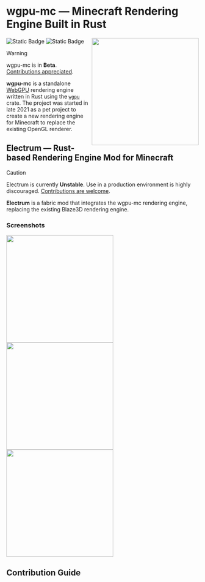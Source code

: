 # wgpu-mc — Minecraft Rendering Engine Built in Rust
<img align="right" src="media/logo.png" width="280" alt="">
<p>
<img alt="Static Badge" src="https://img.shields.io/badge/Discord_-5865F2?style=flat-square&logo=discord&logoColor=fff&link=https%3A%2F%2Fdiscord.gg%2FNTuK8bQ2hn">
<img alt="Static Badge" src="https://img.shields.io/badge/Matrix_-000?style=flat-square&logo=matrix&logoColor=fff&link=%20https%3A%2F%2Fmatrix.to%2F%23%2F%23wgpu-mc%3Amatrix.org">
</p>

> [!WARNING]  
> wgpu-mc is in **Beta**. [Contributions appreciated](https://github.com/wgpu-mc/wgpu-mc/labels/engine).<br>

**wgpu-mc** is a standalone [WebGPU](https://www.w3.org/TR/webgpu/) rendering engine written in Rust using the [`wgpu`](https://gpuweb.github.io/gpuweb/) crate. The project was started in late 2021 as a pet project to create a new rendering engine for Minecraft to replace the existing OpenGL renderer.

## Electrum — Rust-based Rendering Engine Mod for Minecraft
> [!CAUTION]
> Electrum is currently **Unstable**. Use in a production environment is highly discouraged. [Contributions are welcome](https://github.com/wgpu-mc/wgpu-mc/labels/electrum).

**Electrum** is a fabric mod that integrates the wgpu-mc rendering engine, replacing the existing Blaze3D rendering engine.

### Screenshots
<p>
  <img alt="" src="https://github.com/user-attachments/assets/031437b4-9001-404f-84a1-996660fa49b2" width="280">
  <img alt="" src="https://github.com/user-attachments/assets/16686221-a49a-4761-b4e1-fe81865b0449" width="280">
  <img alt="" src="https://github.com/user-attachments/assets/466264f5-3b05-4a5b-89b3-7cc379aacbae" width="280">
</p>

## Contribution Guide
